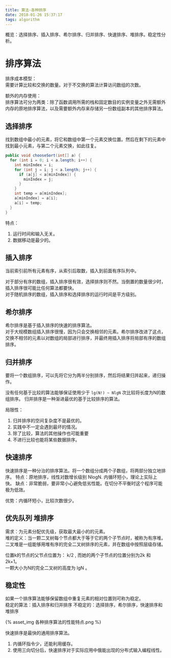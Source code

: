 ```yaml
---
title: 算法-各种排序
date: 2018-01-26 15:37:17
tags: algorithm
---
```

概览：选择排序、插入排序、希尔排序、归并排序、快速排序、堆排序。稳定性分析。  

<!--more-->

# 排序算法

排序成本模型：  
需要计算比较和交换的数量。对于不交换的算法计算访问数组的次数。

额外的内存使用：  
排序算法可分为两类：除了函数调用所需的栈和固定数目的实例变量之外无需额外内存的原地排序算法，以及需要额外内存来存储另一份数组副本的其他排序算法。

## 选择排序

找到数组中最小的元素，将它和数组中第一个元素交换位置。然后在剩下的元素中找到最小元素，与第二个元素交换，如此往复。

```java
public void chooseSort(int[] a) {
  for (int i = 0; i < a.length; i++) {
    int minIndex = i;
    for (int j = i; j < a.length; j++) {
      if (a[j] < a[minIndex]) {
        minIndex = j;
      }
    }
    int temp = a[minIndex];
    a[minIndex] = a[i];
    a[i] = temp;
  }
}
```

特点：  
1. 运行时间和输入无关。
1. 数据移动是最少的。

## 插入排序

当前索引前所有元素有序，从索引后取数，插入到前面有序队列中。

对于部分有序的数组，插入排序很有效，选择排序则不然。当倒置的数量很少时，插入排序很可能比任何算法都要快。  
对于随机排序的数组，插入排序和选择排序的运行时间是平方级别。

## 希尔排序

希尔排序是基于插入排序的快速的排序算法。  
对于大规模数组插入排序很慢，因为只会交换相邻的元素。希尔排序改进了这点，交换不相邻的元素以对数组的局部进行排序，并最终用插入排序将局部有序的数组排序。  

## 归并排序

要将一个数组排序，可以先将它分为两半分别排序，然后将结果归并起来，递归操作。

没有任何基于比较的算法能够保证使用少于 `lg(N!) ~ NlgN` 次比较将长度为N的数组排序。
归并排序是一种渐进最优的基于比较排序的算法。

局限性：  
1. 归并排序的空间复杂度不是最优的。
1. 实践中不一定会遇到最坏的情况。
1. 除了比较，算法的其他操作也可能重要
1. 不进行比较也能将某些数据排序。

## 快速排序

快速排序是一种分治的排序算法。将一个数组分成两个子数组，将两部分独立地排序。
特点：原地排序，线性对数增长级别 NlogN. 内循环短小，理论上实际上快。
缺点：非常脆弱，要非常小心避免低劣性能。在切分不平衡时这个程序可能极为低效。

优势：内循环短小，比较次数很少。

## 优先队列 堆排序

需求：为元素分配优先级，获取最大最小的的元素。  
堆的定义：当一颗二叉树每个节点都大于等于它的两个子节点时，被称为有序堆。二叉堆是一组能够用堆有序的完全二叉树排序的元素，并在数组中按照层级存储。  

位置k的节点的父节点位置为： k/2 , 而她的两个子节点的位置分别为2k 和 2k+1。  
一颗大小为N的完全二叉树的高度为 lgN 。  

## 稳定性

如果一个排序算法能够保留数组中重复元素的相对位置则可称为稳定。  
稳定的算法：插入排序和归并排序
不稳定的：选择排序，希尔排序，快速排序和堆排序

{% asset_img 各种排序算法的性能特点.png %}

快速排序是最快的通用排序算法。  
1. 内循环指令少，还能利用缓存。
1. 使用三向切分后，快速排序对于实际应用中俄能出现的分布式输入编程线性。
